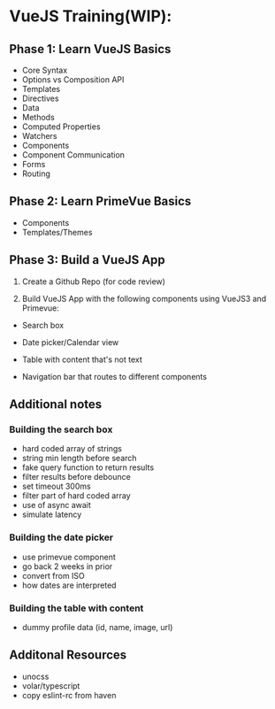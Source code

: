 # VueJS Training(WIP):

## Phase 1: Learn VueJS Basics
- Core Syntax
- Options vs Composition API
- Templates
- Directives
- Data
- Methods
- Computed Properties
- Watchers
- Components
- Component Communication
- Forms
- Routing


## Phase 2: Learn PrimeVue Basics

- Components
- Templates/Themes


## Phase 3: Build a VueJS App
1. Create a Github Repo (for code review)

2. Build VueJS App with the following components using VueJS3 and Primevue:

- Search box

- Date picker/Calendar view

- Table with content that's not text

- Navigation bar that routes to different components

## Additional notes

### Building the search box
- hard coded array of strings
- string min length before search
- fake query function to return results
- filter results before debounce
- set timeout 300ms
- filter part of hard coded array
- use of async await
- simulate latency

### Building the date picker
- use primevue component
- go back 2 weeks in prior
- convert from ISO
- how dates are interpreted

### Building the table with content
- dummy profile data (id, name, image, url)

## Additonal Resources
- unocss
- volar/typescript
- copy eslint-rc from haven
